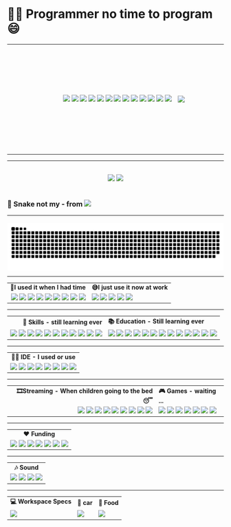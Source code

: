 # 👨‍🍼 Programmer no time to program 😄

<div align="center">
<table>
  <tr aligh="middle">
    <td width="460" height="250em" align="right">
      <a href="https://github.com/drianocorrea/" target="_blank"><img src="https://img.shields.io/badge/GitHub-100000?style=for-the-badge&logo=github&logoColor=white" target="_blank"></a>
      <a href="mailto:drianocorrea@gmail.com" target="_blank"><img src="https://img.shields.io/badge/Gmail-D14836?style=for-the-badge&logo=gmail&logoColor=white" target="_blank"></a>
      <a href="https://api.whatsapp.com/send?phone=5512982379440" target="_blank"><img src="https://img.shields.io/badge/WhatsApp-25D366?style=for-the-badge&logo=whatsapp&logoColor=white" target="_blank"></a>
      <a href = ""><img src="https://img.shields.io/badge/Twitter-1DA1F2?style=for-the-badge&logo=twitter&logoColor=white"></a>
      <a href = ""><img src="https://img.shields.io/badge/Discord-7289DA?style=for-the-badge&logo=discord&logoColor=white"></a>
      <a href = ""><img src="https://img.shields.io/badge/Instagram-E4405F?style=for-the-badge&logo=instagram&logoColor=white"></a>
      <a href = "https://www.reddit.com/user/drianocorrea/"><img src="https://img.shields.io/badge/Reddit-FF4500?style=for-the-badge&logo=reddit&logoColor=white"></a>
      <a href = "https://trello.com/u/drianocorrea/activity"><img src="https://img.shields.io/badge/Trello-0052CC?style=for-the-badge&logo=trello&logoColor=white"></a>
      <a href = "https://www.linkedin.com/in/drianocorrea/"><img src="https://img.shields.io/badge/LinkedIn-0077B5?style=for-the-badge&logo=linkedin&logoColor=white"></a>
      <a href = "https://icq.im/tiudri"><img src="https://img.shields.io/badge/icq_new-black?style=for-the-badge&logo=icq&logolColor=42F425"></a>
      <a href = "https://forum.xda-developers.com/m/drianocorrea.7755072/"><img src="https://img.shields.io/badge/xda%20developers-2DAAE9?style=for-the-badge&logo=xda-developers&logoColor=white"></a>
      <a href = "https://adrianocorrea.wordpress.com/"><img src="https://img.shields.io/badge/Wordpress-21759B?style=for-the-badge&logo=wordpress&logoColor=white"></a>
      <a href = "https://gitlab.com/drianocorrea"><img src="https://img.shields.io/badge/GitLab-330F63?style=for-the-badge&logo=gitlab&logoColor=white"></a>
    </td>
    <td align="right">
      <img align="right" src="https://github-profile-trophy.vercel.app/?username=drianocorrea&amp;theme=onedark&amp;row=2&amp;no-bg=true&amp;column=3&amp;margin-w=15&amp;margin-h=15" style="max-width:100px"; width="310">
    </td>
  </tr>
</table>
</div style="display:inline_block">

<hr><br>

<div align=middle>
  <img height="195em" src="https://github-readme-stats.vercel.app/api?username=drianocorrea&show_icons=true&theme=onedark&include_all_commits=true&count_private=true"/>
  <img height="195em" src="https://github-readme-stats.vercel.app/api/top-langs/?username=drianocorrea&layout=compact&langs_count=7&theme=onedark"/>
</div style="display: inline_block"><br>  


### 🐍 Snake not my - from <a href = "https://github.com/Platane"><img src="https://img.shields.io/badge/Platane-330F63?style=regular&logo=git&logoColor=white"></a><hr>
<picture>
  <source
    media="(prefers-color-scheme: dark)"
    srcset="https://raw.githubusercontent.com/platane/snk/output/github-contribution-grid-snake-dark.svg"
  />
  <source
    media="(prefers-color-scheme: light)"
    srcset="https://raw.githubusercontent.com/platane/snk/output/github-contribution-grid-snake.svg"
  />
  <img
    alt="github contribution grid snake animation" align="center"
    src="https://raw.githubusercontent.com/platane/snk/output/github-contribution-grid-snake.svg"
  />
</picture><hr></div>

<div align="center">
  <table>
    <tr>
      <td align="right"><b>👾I used it when I had time</b></td>
      <td><b>😅I just use it now at work</b></td>
    </tr>
    <tr>
      <td align="right">
      <img src="https://img.shields.io/badge/Arduino-00979D?style=for-the-badge&logo=Arduino&logoColor=white">
      <img src="https://img.shields.io/badge/Raspberry%20Pi-A22846?style=for-the-badge&logo=Raspberry%20Pi&logoColor=white">
      <img src="https://img.shields.io/badge/Arch_Linux-1793D1?style=for-the-badge&logo=arch-linux&logoColor=white">
      <img src="https://img.shields.io/badge/lineageos-167C80?style=for-the-badge&logo=lineageos&logoColor=white">
      <img src="https://img.shields.io/badge/powershell-5391FE?style=for-the-badge&logo=powershell&logoColor=white">
      <img src="https://img.shields.io/badge/GIT-E44C30?style=for-the-badge&logo=git&logoColor=white">
      <img src="https://img.shields.io/badge/GNU%20Bash-4EAA25?style=for-the-badge&logo=GNU%20Bash&logoColor=white">
      <img src="https://img.shields.io/badge/Firefox_Browser-FF7139?style=for-the-badge&logo=Firefox-Browser&logoColor=white">
      <img src="https://img.shields.io/badge/Google_chrome-4285F4?style=for-the-badge&logo=Google-chrome&logoColor=white">
      </td>
      <td>
      <img src="https://img.shields.io/badge/Android-3DDC84?style=for-the-badge&logo=android&logoColor=white">
      <img src="https://img.shields.io/badge/Linux_Mint-87CF3E?style=for-the-badge&logo=linux-mint&logoColor=white">
      <img src="https://img.shields.io/badge/Windows-0078D6?style=for-the-badge&logo=windows&logoColor=white">
      <img src="https://img.shields.io/badge/Brave-FF1B2D?style=for-the-badge&logo=Brave&logoColor=white">
      <img src="https://img.shields.io/badge/Microsoft_Edge-0078D7?style=for-the-badge&logo=Microsoft-edge&logoColor=white">
      </td>
    </tr>
  </table>
</div><hr>

<div align="center">
  <table>
    <tr>
      <td align="right"><b>🚀 Skills - still learning ever</b></td>
      <td><b>📚 Education - Still learning ever</b></td>
    </tr>
    <tr>
      <td align="right">
        <img src="https://img.shields.io/badge/C-00599C?style=for-the-badge&logo=c&logoColor=white">
        <img src="https://img.shields.io/badge/PHP-777BB4?style=for-the-badge&logo=php&logoColor=white">
        <img src="https://img.shields.io/badge/HTML-239120?style=for-the-badge&logo=html5&logoColor=white">
        <img src="https://img.shields.io/badge/CSS-239120?&style=for-the-badge&logo=css3&logoColor=white">
        <img src="https://img.shields.io/badge/MySQL-00000F?style=for-the-badge&logo=mysql&logoColor=white">
        <img src="https://img.shields.io/badge/Netlify-00C7B7?style=for-the-badge&logo=netlify&logoColor=white">
        <img src="https://img.shields.io/badge/Google_Cloud-4285F4?style=for-the-badge&logo=google-cloud&logoColor=white">
        <img src="https://img.shields.io/badge/Microsoft_Excel-217346?style=for-the-badge&logo=microsoft-excel&logoColor=white">
        <img src="https://img.shields.io/badge/Microsoft_Office-D83B01?style=for-the-badge&logo=microsoft-office&logoColor=white">
        <img src="https://img.shields.io/badge/Google%20Sheets-34A853?style=for-the-badge&logo=google-sheets&logoColor=white">
        <img src="https://img.shields.io/badge/Microsoft_Word-2B579A?style=for-the-badge&logo=microsoft-word&logoColor=white">
      </td>
      <td>
        <img src="https://img.shields.io/badge/Udemy-EC5252?style=for-the-badge&logo=Udemy&logoColor=white">
        <img src="https://img.shields.io/badge/Codecademy-FFF0E5?style=for-the-badge&logo=codecademy&logoColor=303347">
        <img src="https://img.shields.io/badge/coding%20ninjas-DD6620?style=for-the-badge&logo=codingninjas&logoColor=white">
        <img src="https://img.shields.io/badge/Coursera-0056D2?style=for-the-badge&logo=Coursera&logoColor=white">
        <img src="https://img.shields.io/badge/Datacamp-05192D?style=for-the-badge&logo=datacamp&logoColor=65FF8F">
        <img src="https://img.shields.io/badge/Duolingo-58CC02?style=for-the-badge&logo=Duolingo&logoColor=white">
        <img src="https://img.shields.io/badge/Edx-193A3E?style=for-the-badge&logo=edx&logoColor=white">
        <img src="https://img.shields.io/badge/Exercism-009CAB?style=for-the-badge&logo=exercism&logoColor=white">
        <img src="https://img.shields.io/badge/freecodecamp-27273D?style=for-the-badge&logo=freecodecamp&logoColor=white">
        <img src="https://img.shields.io/badge/Future%20Learn-000000?style=for-the-badge&logo=futurelearn&logoColor=white">
        <img src="https://img.shields.io/badge/Khan%20Academy-14BF96?style=for-the-badge&logo=Khan%20Academy&logoColor=white">
        <img src="https://img.shields.io/badge/MDN_Web_Docs-black?style=for-the-badge&logo=mdnwebdocs&logoColor=white">
        <img src="https://img.shields.io/badge/Pluralsight-F15B2A?style=for-the-badge&logo=Pluralsight&logoColor=white">
      </td>
    </tr>
  </table>
</div><hr>

<div align="center">
  <table>
    <tr align="middle">
      <td><b>👩‍💻 IDE - I used or use</b></td>
    </tr>
    <tr>
      <td align="middle">
        <img src="https://img.shields.io/badge/Arduino_IDE-00979D?style=for-the-badge&logo=arduino&logoColor=white">
        <img src="https://img.shields.io/badge/Visual_Studio-5C2D91?style=for-the-badge&logo=visual%20studio&logoColor=white">
        <img src="https://img.shields.io/badge/Visual_Studio_Code-0078D4?style=for-the-badge&logo=visual%20studio%20code&logoColor=white">
        <img src="https://img.shields.io/badge/IntelliJ_IDEA-000000.svg?style=for-the-badge&logo=intellij-idea&logoColor=white">
        <img src="https://img.shields.io/badge/Notepad++-90E59A.svg?style=for-the-badge&logo=notepad%2B%2B&logoColor=black">
        <img src="https://img.shields.io/badge/sublime_text-%23575757.svg?&style=for-the-badge&logo=sublime-text&logoColor=important">
        <img src="https://img.shields.io/badge/Eclipse-2C2255?style=for-the-badge&logo=eclipse&logoColor=white">
        <img src="https://img.shields.io/badge/Adobe%20Dreamweaver-072401?style=for-the-badge&logo=Adobe%20Dreamweaver&logoColor=34F400">
      </td>
    </tr>
  </table>
</div><hr>

<div align="center">
  <table>
    <tr>
      <td align="right"><b>🎞️Streaming - When children going to the bed 😴</b></td>
      <td><b>🎮 Games - waiting ...</b></td>
    </tr>
    <tr>
      <td align="right">
        <img src="https://img.shields.io/badge/YouTube-%23FF0000.svg?style=for-the-badge&logo=YouTube&logoColor=white">
        <img src="https://img.shields.io/badge/Amazon%20Prime-00A8E1?style=for-the-badge&logo=netflix&logoColor=white">
        <img src="https://img.shields.io/badge/starplus-FF0000?style=for-the-badge&logo=starplus&logoColor=white">
        <img src="https://img.shields.io/badge/Crunchyroll-F47521?style=for-the-badge&logo=crunchyroll&logoColor=white">
        <img src="https://img.shields.io/badge/HBO-005FED?style=for-the-badge&logo=hbo&logoColor=white">
        <img src="https://img.shields.io/badge/Hulu-1CE783?style=for-the-badge&logo=hulu&logoColor=white">
        <img src="https://img.shields.io/badge/Netflix-E50914?style=for-the-badge&logo=netflix&logoColor=white">
        <img src="https://img.shields.io/badge/Twitch-9146FF?style=for-the-badge&logo=twitch&logoColor=white">
        <img src="https://img.shields.io/badge/Disney+-FF0000?style=for-the-badge&logo=disney+&logoColor=white">
      </td>
      <td>
        <img src="https://img.shields.io/badge/Steam-000000?style=for-the-badge&logo=steam&logoColor=white">
        <img src="https://img.shields.io/badge/Epic%20Games-313131?style=for-the-badge&logo=Epic%20Games&logoColor=white">
        <img src="https://img.shields.io/badge/Origin-148EFF?style=for-the-badge&logo=origin&logoColor=white">
        <img src="https://img.shields.io/badge/Nintendo-Emulator-0000?style=for-the-badge&logo=nintendo&logoColor=148EFF">
        <img src="https://img.shields.io/badge/PS-Emulator-000000?style=for-the-badge&logo=Playstation&logoColor=white">
        <img src="https://img.shields.io/badge/Arcade-Emulator-B7312F?style=for-the-badge&logo=&logoColor=white">
        <img src="https://img.shields.io/badge/RetroArch-Others-FA5?style=for-the-badge&logo=retroarch&logoColor=white">
      </td>      
    </tr>
  </table>
</div><hr>

<div align="center">
  <table>
    <tr align="middle">
      <td><b>❤️ Funding</b></td>
    </tr>
    <tr>
      <td>
        <a href="https://picpay.me/drianocorrea/10" target="_blank"><img src="https://img.shields.io/badge/picpay-21C25E?style=for-the-badge&logo=picpay&logoColor=white"></a>
        <img src="https://img.shields.io/badge/PayPal-00457C?style=for-the-badge&logo=paypal&logoColor=white">
        <img src="https://img.shields.io/badge/G%20pay-2875E3?style=for-the-badge&logo=googlepay&logoColor=white">
        <img src="https://img.shields.io/badge/alipay-00A1E9?style=for-the-badge&logo=alipay&logoColor=white">
        <img src="https://img.shields.io/badge/amazon%20pay-F79114?style=for-the-badge&logo=amazon%20pay&logoColor=white">
        <img src="https://img.shields.io/badge/Patreon-F96854?style=for-the-badge&logo=patreon&logoColor=white">
        <img src="https://img.shields.io/badge/ShopeePay-ED1C24?style=for-the-badge&logo=shopeepay&logoColor=white">
      </td>
    </tr>
  </table>
</div><hr>
    
<div align="center">
    <table>
      <tr align="middle">
        <td><b>🎶 Sound</b></td>
      <tr>
        <td><img src="https://img.shields.io/badge/Deezer-FEAA2D?style=for-the-badge&logo=deezer&logoColor=white">
        <img src="https://img.shields.io/badge/Google_Podcasts-4285F4?style=for-the-badge&logo=google-podcasts&logoColor=white">
        <img src="https://img.shields.io/badge/Spotify-1ED760?&style=for-the-badge&logo=spotify&logoColor=white">
        <img src="https://img.shields.io/badge/YouTube_Music-FF0000?style=for-the-badge&logo=youtube-music&logoColor=white">
        </td>
      </tr>
    </table>
</div><hr>

<div align="center">
  <table>
    <tr align="middle">
      <td><b>💻 Workspace Specs</b></td>
      <td><b>🚗 car</b></td>
      <td><b>🍔 Food</b></td>
    </tr>
    <tr>
      <td><img src="https://img.shields.io/badge/AMD-Ryzen_5_PRO_4650G-ED1C24?style=for-the-badge&logo=amd&logoColor=white"></td>
      <td><img src="https://img.shields.io/badge/Fiat-Palio-%23FF0000.svg?style=for-the-badge&logo=fiat&logoColor=white"></td>
      <td><img src="https://img.shields.io/badge/Aiqfome-7A1FA2?style=for-the-badge&logo=aiqfome&logoColor=white"> </td>
    </tr>
  </table>
</div>
